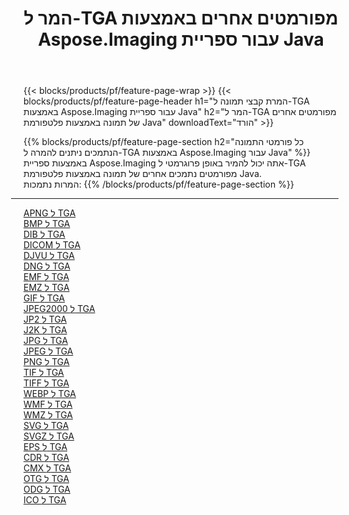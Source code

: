﻿---
title: המר ל-TGA מפורמטים אחרים באמצעות Aspose.Imaging עבור ספריית Java 
weight: 3920
url: /he/java/conversion/to/tga 
lang: he
langdirlevel: 2
locales: zh-hans,ja,it,ru,de,es,fr,nl,id,lt,pl,pt,vi,tr,ko,zh-hant,ar,hi,th,sv,cs,uk,he
description: באמצעות Aspose.Imaging ניתן להמיר ל-TGA מפורמטים אחרים באמצעות Java
---

{{< blocks/products/pf/feature-page-wrap >}}
{{< blocks/products/pf/feature-page-header h1="המרת קבצי תמונה ל-TGA באמצעות Aspose.Imaging עבור ספריית Java" h2="המר ל-TGA מפורמטים אחרים של תמונה באמצעות פלטפורמת Java" downloadText="הורד" >}}


{{% blocks/products/pf/feature-page-section  h2="כל פורמטי התמונה הנתמכים ניתנים להמרה ל-TGA באמצעות Aspose.Imaging עבור Java" %}}
באמצעות ספריית Aspose.Imaging אתה יכול להמיר באופן פרוגרמטי ל-TGA מפורמטים נתמכים אחרים של תמונה באמצעות פלטפורמת Java.
<br/>
המרות נתמכות:
{{% /blocks/products/pf/feature-page-section %}}
<div class="container-fluid productfamilypage bg-gray">
    <div class="convertypes bg-gray agp-content section">
        <div class="container">
		<hr style="margin-left:-20px;"/>
		<div class="row other-converters">
		    <div class='col-md-2 other-converter remove-lp remove-rp'><a href="/imaging/he/java/conversion/apng-to-tga" >APNG ל TGA</a></div>
<div class='col-md-2 other-converter remove-lp remove-rp'><a href="/imaging/he/java/conversion/bmp-to-tga" >BMP ל TGA</a></div>
<div class='col-md-2 other-converter remove-lp remove-rp'><a href="/imaging/he/java/conversion/dib-to-tga" >DIB ל TGA</a></div>
<div class='col-md-2 other-converter remove-lp remove-rp'><a href="/imaging/he/java/conversion/dicom-to-tga" >DICOM ל TGA</a></div>
<div class='col-md-2 other-converter remove-lp remove-rp'><a href="/imaging/he/java/conversion/djvu-to-tga" >DJVU ל TGA</a></div>
<div class='col-md-2 other-converter remove-lp remove-rp'><a href="/imaging/he/java/conversion/dng-to-tga" >DNG ל TGA</a></div>
<div class='col-md-2 other-converter remove-lp remove-rp'><a href="/imaging/he/java/conversion/emf-to-tga" >EMF ל TGA</a></div>
<div class='col-md-2 other-converter remove-lp remove-rp'><a href="/imaging/he/java/conversion/emz-to-tga" >EMZ ל TGA</a></div>
<div class='col-md-2 other-converter remove-lp remove-rp'><a href="/imaging/he/java/conversion/gif-to-tga" >GIF ל TGA</a></div>
<div class='col-md-2 other-converter remove-lp remove-rp'><a href="/imaging/he/java/conversion/jpeg2000-to-tga" >JPEG2000 ל TGA</a></div>
<div class='col-md-2 other-converter remove-lp remove-rp'><a href="/imaging/he/java/conversion/jp2-to-tga" >JP2 ל TGA</a></div>
<div class='col-md-2 other-converter remove-lp remove-rp'><a href="/imaging/he/java/conversion/j2k-to-tga" >J2K ל TGA</a></div>
<div class='col-md-2 other-converter remove-lp remove-rp'><a href="/imaging/he/java/conversion/jpg-to-tga" >JPG ל TGA</a></div>
<div class='col-md-2 other-converter remove-lp remove-rp'><a href="/imaging/he/java/conversion/jpeg-to-tga" >JPEG ל TGA</a></div>
<div class='col-md-2 other-converter remove-lp remove-rp'><a href="/imaging/he/java/conversion/png-to-tga" >PNG ל TGA</a></div>
<div class='col-md-2 other-converter remove-lp remove-rp'><a href="/imaging/he/java/conversion/tif-to-tga" >TIF ל TGA</a></div>
<div class='col-md-2 other-converter remove-lp remove-rp'><a href="/imaging/he/java/conversion/tiff-to-tga" >TIFF ל TGA</a></div>
<div class='col-md-2 other-converter remove-lp remove-rp'><a href="/imaging/he/java/conversion/webp-to-tga" >WEBP ל TGA</a></div>
<div class='col-md-2 other-converter remove-lp remove-rp'><a href="/imaging/he/java/conversion/wmf-to-tga" >WMF ל TGA</a></div>
<div class='col-md-2 other-converter remove-lp remove-rp'><a href="/imaging/he/java/conversion/wmz-to-tga" >WMZ ל TGA</a></div>
<div class='col-md-2 other-converter remove-lp remove-rp'><a href="/imaging/he/java/conversion/svg-to-tga" >SVG ל TGA</a></div>
<div class='col-md-2 other-converter remove-lp remove-rp'><a href="/imaging/he/java/conversion/svgz-to-tga" >SVGZ ל TGA</a></div>
<div class='col-md-2 other-converter remove-lp remove-rp'><a href="/imaging/he/java/conversion/eps-to-tga" >EPS ל TGA</a></div>
<div class='col-md-2 other-converter remove-lp remove-rp'><a href="/imaging/he/java/conversion/cdr-to-tga" >CDR ל TGA</a></div>
<div class='col-md-2 other-converter remove-lp remove-rp'><a href="/imaging/he/java/conversion/cmx-to-tga" >CMX ל TGA</a></div>
<div class='col-md-2 other-converter remove-lp remove-rp'><a href="/imaging/he/java/conversion/otg-to-tga" >OTG ל TGA</a></div>
<div class='col-md-2 other-converter remove-lp remove-rp'><a href="/imaging/he/java/conversion/odg-to-tga" >ODG ל TGA</a></div>
<div class='col-md-2 other-converter remove-lp remove-rp'><a href="/imaging/he/java/conversion/ico-to-tga" >ICO ל TGA</a></div>
                </div>
        </div>
    </div>
</div>
<br/>

